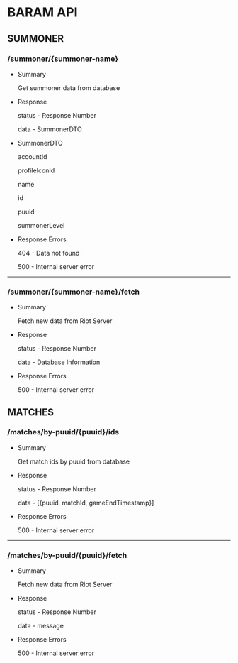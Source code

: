 # BARAM API

## SUMMONER

### /summoner/{summoner-name}

* Summary

    Get summoner data from database

* Response

    status - Response Number

    data - SummonerDTO

* SummonerDTO

    accountId 

    profileIconId

    name

    id

    puuid

    summonerLevel

* Response Errors

    404 - Data not found

    500 - Internal server error

---

### /summoner/{summoner-name}/fetch

* Summary

    Fetch new data from Riot Server

* Response

    status - Response Number

    data - Database Information

* Response Errors

    500 - Internal server error


## MATCHES

### /matches/by-puuid/{puuid}/ids

* Summary

    Get match ids by puuid from database

* Response

    status - Response Number

    data - [{puuid, matchId, gameEndTimestamp}]

* Response Errors

    500 - Internal server error

---

### /matches/by-puuid/{puuid}/fetch

* Summary

    Fetch new data from Riot Server

* Response

    status - Response Number

    data - message

* Response Errors

    500 - Internal server error
